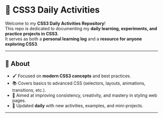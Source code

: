 # 🎨 CSS3 Daily Activities

Welcome to my **CSS3 Daily Activities Repository**!  
This repo is dedicated to documenting my **daily learning, experiments, and practice projects in CSS3**.  
It serves as both a **personal learning log** and a **resource for anyone exploring CSS3**.

---

## 📌 About
- 🖌️ Focused on **modern CSS3 concepts** and best practices.  
- 📚 Covers basics to advanced CSS (selectors, layouts, animations, transitions, etc.).  
- 🚀 Aimed at improving consistency, creativity, and mastery in styling web pages.  
- 📝 Updated **daily** with new activities, examples, and mini-projects.  

---


